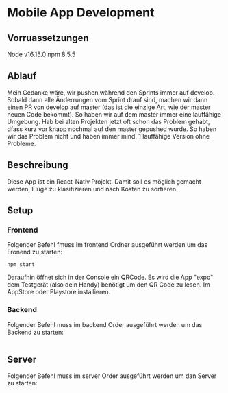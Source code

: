 # Mobile App Development

## Vorruassetzungen
Node v16.15.0
npm 8.5.5

## Ablauf
Mein Gedanke wäre, wir pushen während den Sprints immer auf develop. Sobald dann alle Änderrungen vom Sprint drauf sind, machen wir dann einen PR von develop auf master (das ist die einzige Art, wie der master neuen Code bekommt). So haben wir auf dem master immer eine lauffähige Umgebung. Hab bei alten Projekten jetzt oft schon das Problem gehabt, dfass kurz vor knapp nochmal auf den master gepushed wurde. So haben wir das Problem nicht und haben immer mind. 1 lauffähige Version ohne Probleme.  


## Beschreibung
Diese App ist ein React-Nativ Projekt. Damit soll es möglich gemacht werden, Flüge zu klasifizieren und nach Kosten zu sortieren.

## Setup

### Frontend
Folgender Befehl fmuss im frontend Ordner ausgeführt werden um das Fronend zu starten:
```
npm start
```
Daraufhin öffnet sich in der Console ein QRCode.
Es wird die App "expo" dem Testgerät (also dein Handy) benötigt um den QR Code zu lesen. Im AppStore oder Playstore installieren.

### Backend
Folgender Befehl muss im backend Order ausgeführt werden um das Backend zu starten:
```
```

## Server
Folgender Befehl muss im server Order ausgeführt werden um dan Server zu starten:
```
```